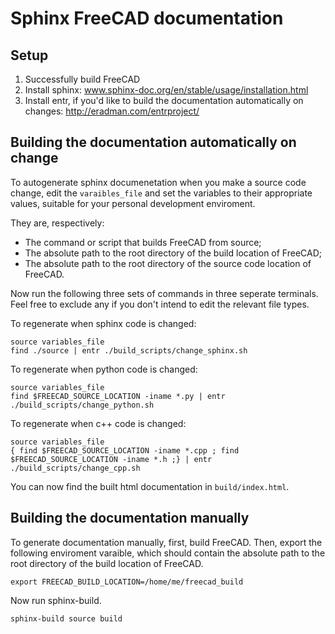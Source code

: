 # Sphinx FreeCAD documentation

## Setup

1) Successfully build FreeCAD
2) Install sphinx: www.sphinx-doc.org/en/stable/usage/installation.html
3) Install entr, if you'd like to build the documentation automatically on changes: http://eradman.com/entrproject/

## Building the documentation automatically on change

To autogenerate sphinx documenetation when you make a source code change, edit
the `varaibles_file` and set the variables to their appropriate values,
suitable for your personal development enviroment.

They are, respectively:

- The command or script that builds FreeCAD from source;
- The absolute path to the root directory of the build location of FreeCAD;
- The absolute path to the root directory of the source code location of FreeCAD.

Now run the following three sets of commands in three seperate terminals. Feel
free to exclude any if you don't intend to edit the relevant file types.

To regenerate when sphinx code is changed:

```
source variables_file
find ./source | entr ./build_scripts/change_sphinx.sh
```

To regenerate when python code is changed:

```
source variables_file
find $FREECAD_SOURCE_LOCATION -iname *.py | entr ./build_scripts/change_python.sh
```

To regenerate when c++ code is changed:

```
source variables_file
{ find $FREECAD_SOURCE_LOCATION -iname *.cpp ; find $FREECAD_SOURCE_LOCATION -iname *.h ;} | entr ./build_scripts/change_cpp.sh
```

You can now find the built html documentation in `build/index.html`.

## Building the documentation manually

To generate documentation manually, first, build FreeCAD. Then, export the
following enviroment varaible, which should contain the absolute path to the
root directory of the build location of FreeCAD.

```
export FREECAD_BUILD_LOCATION=/home/me/freecad_build
```

Now run sphinx-build.

```
sphinx-build source build
```
